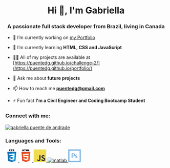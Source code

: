 <h1 align="center">Hi 👋, I'm Gabriella</h1>
<h3 align="center">A passionate full stack developer from Brazil, living in Canada</h3>

- 🔭 I’m currently working on [my Portfolio](https://puentedg.github.io/challenge-2/)

- 🌱 I’m currently learning **HTML, CSS and JavaScript**

- 👨‍💻 All of my projects are available at [https://puentedg.github.io/challenge-2/](https://puentedg.github.io/portfolio/)

- 💬 Ask me about **future projects**

- 📫 How to reach me **puentedg@gmail.com**

- ⚡ Fun fact **I'm a Civil Engineer and Coding Bootcamp Student**

<h3 align="left">Connect with me:</h3>
<p align="left">
<a href="https://linkedin.com/in/gabriella puente de andrade" target="blank"><img align="center" src="https://raw.githubusercontent.com/rahuldkjain/github-profile-readme-generator/master/src/images/icons/Social/linked-in-alt.svg" alt="gabriella puente de andrade" height="30" width="40" /></a>
</p>

<h3 align="left">Languages and Tools:</h3>
<p align="left"> <a href="https://www.w3schools.com/css/" target="_blank" rel="noreferrer"> <img src="https://raw.githubusercontent.com/devicons/devicon/master/icons/css3/css3-original-wordmark.svg" alt="css3" width="40" height="40"/> </a> <a href="https://www.w3.org/html/" target="_blank" rel="noreferrer"> <img src="https://raw.githubusercontent.com/devicons/devicon/master/icons/html5/html5-original-wordmark.svg" alt="html5" width="40" height="40"/> </a> <a href="https://developer.mozilla.org/en-US/docs/Web/JavaScript" target="_blank" rel="noreferrer"> <img src="https://raw.githubusercontent.com/devicons/devicon/master/icons/javascript/javascript-original.svg" alt="javascript" width="40" height="40"/> </a> <a href="https://www.mathworks.com/" target="_blank" rel="noreferrer"> <img src="https://upload.wikimedia.org/wikipedia/commons/2/21/Matlab_Logo.png" alt="matlab" width="40" height="40"/> </a> <a href="https://www.photoshop.com/en" target="_blank" rel="noreferrer"> <img src="https://raw.githubusercontent.com/devicons/devicon/master/icons/photoshop/photoshop-line.svg" alt="photoshop" width="40" height="40"/> </a> </p>
